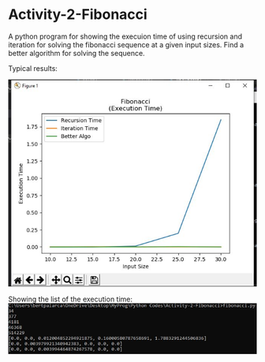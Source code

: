 # Activity-2-Fibonacci

A python program for showing the execuion time of using recursion and iteration for solving the fibonacci sequence at a given input sizes.
Find a better algorithm for solving the sequence.

Typical results:

![Graph for the Execution Time](images/fibograph.JPG)

Showing the list of the execution time:
![List for Execution Time](images/fiboresults.JPG)

